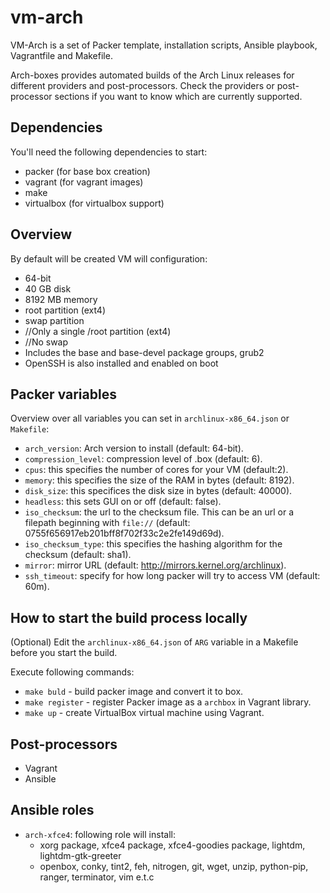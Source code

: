 # vm-arch

VM-Arch is a set of Packer template, installation scripts, Ansible playbook, Vagrantfile and Makefile.
 
Arch-boxes provides automated builds of the Arch Linux releases for
different providers and post-processors. Check the providers or post-processor sections if you want to know
which are currently supported. 
 
## Dependencies

You'll need the following dependencies to start:

* packer (for base box creation)
* vagrant (for vagrant images)
* make
* virtualbox (for virtualbox support)
 
## Overview

By default will be created VM will configuration: 

* 64-bit
* 40 GB disk
* 8192 MB memory
* root partition (ext4)
* swap partition
* //Only a single /root partition (ext4)
* //No swap
* Includes the base and base-devel package groups, grub2
 * OpenSSH is also installed and enabled on boot
 
## Packer variables
 
Overview over all variables you can set in `archlinux-x86_64.json` or
`Makefile`:

* `arch_version`: Arch version to install (default: 64-bit).
* `compression_level`: compression level of .box (default: 6).
* `cpus`: this specifies the number of cores for your VM (default:2).
* `memory`: this specifies the size of the RAM in bytes (default: 8192).
* `disk_size`: this specifices the disk size in bytes (default: 40000).
* `headless`: this sets GUI on or off (default: false).
* `iso_checksum`: the url to the checksum file. This can be an url or a filepath beginning with `file://` (default: 0755f656917eb201bff8f702f33c2e2fe149d69d).
* `iso_checksum_type`: this specifies the hashing algorithm for the checksum (default: sha1).
* `mirror`: mirror URL (default: http://mirrors.kernel.org/archlinux).
* `ssh_timeout`: specify for how long packer will try to access VM (default: 60m).


## How to start the build process locally
(Optional) Edit the `archlinux-x86_64.json` of `ARG` variable in a Makefile before you start the build.

Execute following commands:
* `make buld` - build packer image and convert it to box.
* `make register` - register Packer image as a `archbox` in Vagrant library.
* `make up` - create VirtualBox virtual machine using Vagrant.

## Post-processors
* Vagrant
* Ansible

## Ansible roles
* `arch-xfce4`: following role will install: 
    * xorg package, xfce4 package, xfce4-goodies package, lightdm, lightdm-gtk-greeter 
    * openbox, conky, tint2, feh, nitrogen, git, wget, unzip, python-pip, ranger, terminator, vim e.t.c
     